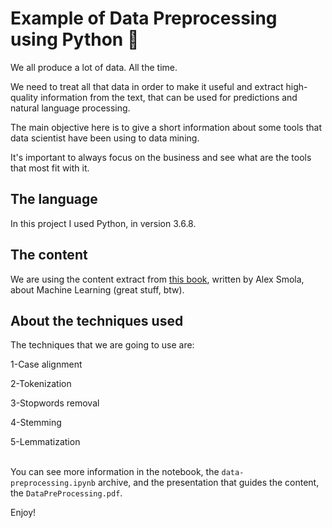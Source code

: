 # Example of Data Preprocessing using Python :snake:

We all produce a lot of data. All the time.

We need to treat all that data in order to make it useful and extract high-quality information from the text, that can be used for predictions and natural language processing.

The main objective here is to give a short information about some tools that data scientist have been using to data mining.

It's important to always focus on the business and see what are the tools that most fit with it.

## The language

In this project I used Python, in version 3.6.8.

## The content

We are using the content extract from [this book](https://alex.smola.org/drafts/thebook.pdf), written by Alex Smola, about Machine Learning (great stuff, btw).

## About the techniques used

The techniques that we are going to use are:

1-Case alignment

2-Tokenization

3-Stopwords removal

4-Stemming

5-Lemmatization
<br><br>

You can see more information in the notebook, the <code>data-preprocessing.ipynb</code> archive, and the presentation that guides the content, the <code>DataPreProcessing.pdf</code>.

Enjoy! 
